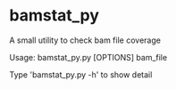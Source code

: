 # bamstat_py
A small utility to check bam file coverage

Usage: bamstat_py.py [OPTIONS] bam_file

Type 'bamstat_py.py -h' to show detail
